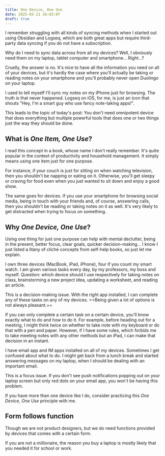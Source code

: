 ```yaml
---
title: One Device, One Use
date: 2025-03-21 16:03:07
draft: true
---
```


I remember struggling with all kinds of syncing methods when I started out using Obsidian and Logseq, which are both great apps but require third-party data syncing if you do not have a subscription.

Why do I need to sync data across from all my devices? Well, I obviously need them on my laptop, tablet computer and smartphone... Right...?

<!--more-->

Cruelly, the answer is no. It's nice to have all the information you need on all of your devices, but it's hardly the case where you'll actually be taking or reading notes on your smartphone and you'll probably never open Duolingo on your laptop. 

I used to tell myself I'll sync my notes on my iPhone just for browsing. The truth is that never happened. Logseq on iOS, for me, is just an icon that shouts "Hey, I'm a smart guy who use fancy note-taking apps!".

This leads to the topic of today's post: You don't need omnipotent device that does everything but multiple powerful tools that does one or two things just the way they should be done.

## What is *One Item, One Use*?

I read this concept in a book, whose name I don't really remember. It's quite popular in the context of productivity and household management. It simply means using one item just for one purpose.

For instance, if your couch is just for sitting on when watching television, then you shouldn't be napping or eating on it. Otherwise, you'll get sleepy or craving for food even when you just wanted to sit down and enjoy a good show.

The same goes for devices. If you use your smartphone for browsing social media, being in touch with your friends and, of course, answering calls, then you shouldn't be reading or taking notes on it as well. It's very likely to get distracted when trying to focus on something.

## Why *One Device, One Use*?

Using one thing for just one purpose can help with mental declutter, being in the present, better focus, clear goals, quicker decision-making... I know I just listed a litany of cliché concepts from self-help books, so just let me explain.

I own three devices (MacBook, iPad, iPhone), four if you count my smart watch. I am given various tasks every day, by my professors, my boss and myself. Question: which device should I use respectively for taking notes on class, brainstorming a new project idea, updating a worksheet, and reading an article.

This is a decision-making issue. With the right app installed, I can complete any of these tasks on any of my devices. ==Being given a lot of options is not always pleasant.== 

If you can only complete a certain task on a certain device, you'll know exactly what to do and how to do it. For example, before heading out for a meeting, I might think twice on whether to take note with my keyboard or do that with a pen and paper. However, if I have some rules, which forbids me to take meeting notes with any other methods but an iPad, I can make that decision in an instant.

I have email app and IM apps installed on all of my devices. Sometimes I get confused about what to do. I might get back from a lunch break and started answering messages on my laptop, when I should be dealing with an important email.

This is a focus issue. If you don't see push notifications popping out on your laptop screen but only red dots on your email app, you won't be having this problem.

If you have more than one device like I do, consider practicing this *One Device, One Use* principle with me.

## Form follows function

Though we are not product designers, but we do need functions provided by devices that comes with a certain form.

If you are not a millionaire, the reason you buy a laptop is mostly likely that you needed it for school or work.
